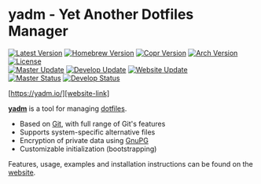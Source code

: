 # yadm - Yet Another Dotfiles Manager

[![Latest Version][releases-badge]][releases-link]
[![Homebrew Version][homebrew-badge]][homebrew-link]
[![Copr Version][copr-badge]][copr-link]
[![Arch Version][aur-badge]][aur-link]
[![License][license-badge]][license-link]<br />
[![Master Update][master-date]][master-commits]
[![Develop Update][develop-date]][develop-commits]
[![Website Update][website-date]][website-commits]<br />
[![Master Status][master-badge]][travis-ci]
[![Develop Status][develop-badge]][travis-ci]

[https://yadm.io/][website-link]

[**yadm**][website-link] is a tool for managing [dotfiles][].

* Based on [Git][], with full range of Git's features
* Supports system-specific alternative files
* Encryption of private data using [GnuPG][]
* Customizable initialization (bootstrapping)

Features, usage, examples and installation instructions can be found on the
[website][website-link].

[Git]: https://git-scm.com/
[GnuPG]: https://gnupg.org/
[aur-badge]: https://img.shields.io/aur/version/yadm-git.svg
[aur-link]: https://aur.archlinux.org/packages/yadm-git
[copr-badge]: https://img.shields.io/badge/dynamic/json.svg?label=copr&prefix=v&query=%24..version&url=https%3A%2F%2Fcopr.fedorainfracloud.org%2Fapi_2%2Fbuilds%3Fproject_id%3D7041%26limit%3D1
[copr-link]: https://copr.fedorainfracloud.org/coprs/thelocehiliosan/yadm/
[develop-badge]: https://img.shields.io/travis/TheLocehiliosan/yadm/develop.svg?label=develop
[develop-commits]: https://github.com/TheLocehiliosan/yadm/commits/develop
[develop-date]: https://img.shields.io/github/last-commit/TheLocehiliosan/yadm/develop.svg?label=develop
[dotfiles]: https://en.wikipedia.org/wiki/Hidden_file_and_hidden_directory
[homebrew-badge]: https://img.shields.io/homebrew/v/yadm.svg
[homebrew-link]: https://formulae.brew.sh/formula/yadm
[license-badge]: https://img.shields.io/github/license/TheLocehiliosan/yadm.svg
[license-link]: https://github.com/TheLocehiliosan/yadm/blob/master/LICENSE
[master-badge]: https://img.shields.io/travis/TheLocehiliosan/yadm/master.svg?label=master
[master-commits]: https://github.com/TheLocehiliosan/yadm/commits/master
[master-date]: https://img.shields.io/github/last-commit/TheLocehiliosan/yadm/master.svg?label=master
[releases-badge]: https://img.shields.io/github/tag/TheLocehiliosan/yadm.svg?label=latest+release
[releases-link]: https://github.com/TheLocehiliosan/yadm/releases
[travis-ci]: https://travis-ci.org/TheLocehiliosan/yadm/branches
[website-commits]: https://github.com/TheLocehiliosan/yadm/commits/gh-pages
[website-date]: https://img.shields.io/github/last-commit/TheLocehiliosan/yadm/gh-pages.svg?label=website
[website-link]: https://yadm.io/
